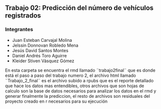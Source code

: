 ## Trabajo 02: Predicción del número de vehículos registrados

### Integrantes 

- Juan Esteban Carvajal Molina
- Jelssin Donnovan Robledo Mena
- Jesús David Santos Montes
- Daniel Andrés Toro Aguirre
- Kleider Stiven Vásquez Gómez

En esta carpeta se encuentra el rmd llamado ¨trabajo2final¨ que es donde está el paso a paso del trabajo numero 2, el archivo html llamado ¨Trabajo_2_final¨ es el archivo subido a rpubs que es el reporte detallado que hace los datos mas entendibles, otros archivos que son hojas de calculo son la base de datos necesarios para analizar los datos en el rmd y generar finalmente la prediccion, el resto de archivos son residuales del proyecto creado en r necesarios para su ejecución
